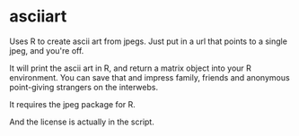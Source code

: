 asciiart
========

Uses R to create ascii art from jpegs.  Just put in a url that points to a single jpeg, and you're off. 

It will print the ascii art in R, and return a matrix object into your R environment.  You can save that and impress family, friends and anonymous point-giving strangers on the interwebs. 

It requires the jpeg package for R.  

And the license is actually in the script. 
